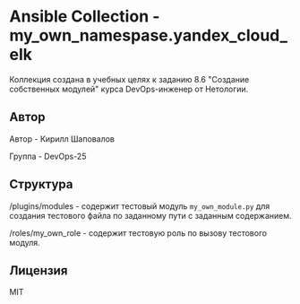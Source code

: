 # Ansible Collection - my_own_namespase.yandex_cloud_elk

Коллекция создана в учебных целях к заданию 8.6 "Создание собственных модулей" курса DevOps-инженер от Нетологии.

## Автор

Автор - Кирилл Шаповалов

Группа - DevOps-25

## Структура

/plugins/modules - содержит тестовый модуль `my_own_module.py` для создания тестового файла по заданному пути с заданным содержанием.

/roles/my_own_role - содержит тестовую роль по вызову тестового модуля.

## Лицензия

MIT
